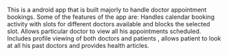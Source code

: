 This is a android app that is built majorly to handle doctor appointment bookings. Some of the features of the app are:
Handles calendar booking activity with slots for different doctors available and blocks the selected slot.
Allows particular doctor to view all his appointments scheduled.
Includes profile viewing of both doctors and patients , allows patient to look at all his past doctors and provides
health articles.
